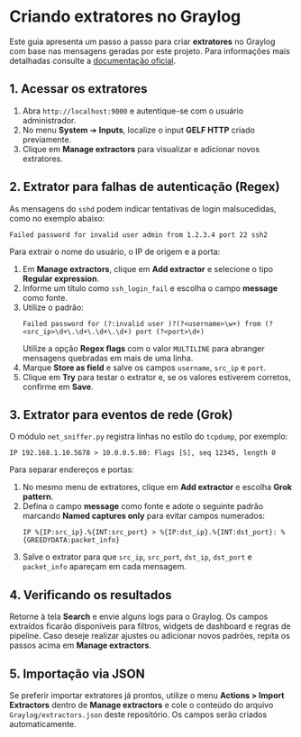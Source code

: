 # Criando extratores no Graylog

Este guia apresenta um passo a passo para criar **extratores** no Graylog com base nas mensagens geradas por este projeto. Para informações mais detalhadas consulte a [documentação oficial](https://go2docs.graylog.org/current/making_sense_of_your_log_data/extractors.html).

## 1. Acessar os extratores

1. Abra `http://localhost:9000` e autentique-se com o usuário administrador.
2. No menu **System** ➔ **Inputs**, localize o input **GELF HTTP** criado previamente.
3. Clique em **Manage extractors** para visualizar e adicionar novos extratores.

## 2. Extrator para falhas de autenticação (Regex)

As mensagens do `sshd` podem indicar tentativas de login malsucedidas, como no exemplo abaixo:

```
Failed password for invalid user admin from 1.2.3.4 port 22 ssh2
```

Para extrair o nome do usuário, o IP de origem e a porta:

1. Em **Manage extractors**, clique em **Add extractor** e selecione o tipo **Regular expression**.
2. Informe um título como `ssh_login_fail` e escolha o campo **message** como fonte.
3. Utilize o padrão:
   ```
   Failed password for (?:invalid user )?(?<username>\w+) from (?<src_ip>\d+\.\d+\.\d+\.\d+) port (?<port>\d+)
   ```
   Utilize a opção **Regex flags** com o valor `MULTILINE` para abranger mensagens
   quebradas em mais de uma linha.
4. Marque **Store as field** e salve os campos `username`, `src_ip` e `port`.
5. Clique em **Try** para testar o extrator e, se os valores estiverem corretos, confirme em **Save**.

## 3. Extrator para eventos de rede (Grok)

O módulo `net_sniffer.py` registra linhas no estilo do `tcpdump`, por exemplo:

```
IP 192.168.1.10.5678 > 10.0.0.5.80: Flags [S], seq 12345, length 0
```

Para separar endereços e portas:

1. No mesmo menu de extratores, clique em **Add extractor** e escolha **Grok pattern**.
2. Defina o campo **message** como fonte e adote o seguinte padrão
   marcando **Named captures only** para evitar campos numerados:
   ```
   IP %{IP:src_ip}.%{INT:src_port} > %{IP:dst_ip}.%{INT:dst_port}: %{GREEDYDATA:packet_info}
   ```
3. Salve o extrator para que `src_ip`, `src_port`, `dst_ip`, `dst_port` e `packet_info` apareçam em cada mensagem.

## 4. Verificando os resultados

Retorne à tela **Search** e envie alguns logs para o Graylog. Os campos extraídos ficarão disponíveis para filtros, widgets de dashboard e regras de pipeline. Caso deseje realizar ajustes ou adicionar novos padrões, repita os passos acima em **Manage extractors**.

## 5. Importação via JSON

Se preferir importar extratores já prontos, utilize o menu **Actions > Import Extractors** dentro de **Manage extractors** e cole o conteúdo do arquivo `Graylog/extractors.json` deste repositório. Os campos serão criados automaticamente.
